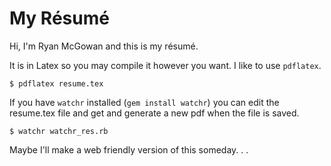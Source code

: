 # My Résumé

Hi, I'm Ryan McGowan and this is my résumé.

It is in Latex so you may compile it however you want. I like to use
`pdflatex`.

    $ pdflatex resume.tex

If you have `watchr` installed (`gem install watchr`) you can edit the
resume.tex file and get and generate a new pdf when the file is saved.

    $ watchr watchr_res.rb

Maybe I'll make a web friendly version of this someday. . .
